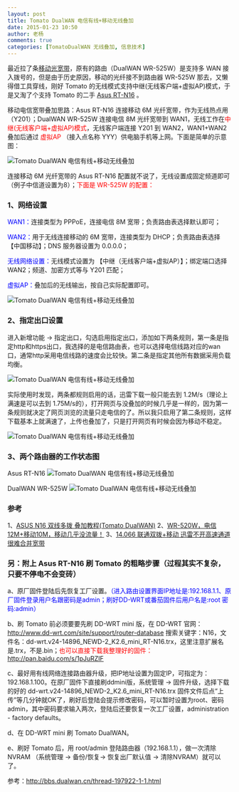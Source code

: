 ```yaml
---
layout: post
title: Tomato DualWAN 电信有线+移动无线叠加
date: 2015-01-23 10:50
author: 老杨
comments: true
categories: [TomatoDualWAN 无线叠加, 信息技术]
---
```

最近拉了条<a href="//cyhour.com/use-free-chinamobile-optical-broadband.html" target="_blank">移动光宽带</a>，原有的路由（DualWAN WR-525W）是支持多 WAN 接入拨号的，但是由于历史原因，移动的光纤接不到路由器 WR-525W 那去，又懒得借工具穿线，刚好 Tomato 的无线模式支持中继(无线客户端+虚拟AP)模式，于是又淘了个支持 Tomato 的二手 <a href="//cyhour.com/sto-garbage-express-delivery.html" target="_blank">Asus RT-N16</a> 。
<!--more-->

移动电信宽带叠加思路：Asus RT-N16 连接移动 6M 光纤宽带，作为无线热点用（Y201）；DualWAN WR-525W 连接电信 8M 光纤宽带到 WAN1，无线工作在<span style = "color:red;">中继(无线客户端+虚拟AP)模式</span>，无线客户端连接 Y201 到 WAN2，WAN1+WAN2 叠加后通过 <span style = "color:red;">虚拟AP</span> （接入点名称 YYY）供电脑手机等上网。下面是简单的示意图：

<img src="//cyhour.com/wp-content/uploads/2015/01/Asus-RT-N16-and-DualWAN-WR-525W.png" alt=" Tomato DualWAN 电信有线+移动无线叠加 " />

连接移动 6M 光纤宽带的 Asus RT-N16 配置就不说了，无线设置成固定频道即可（例子中信道设置为8）；<span style = "color:red;">下面是 WR-525W 的配置：</span>

<h3>1、网络设置</h3>

<span style = "color:blue;">WAN1：</span>连接类型为 PPPoE，连接电信 8M 宽带；负责路由表选择默认即可；

<span style = "color:blue;">WAN2：</span>用于无线连接移动的 6M 宽带，连接类型为 DHCP；负责路由表选择【中国移动】；DNS 服务器设置为 0.0.0.0；

<span style = "color:blue;">无线网络设置：</span>无线模式设置为 【中继（无线客户端+虚拟AP）】；绑定端口选择WAN2；频道、加密方式等与 Y201 匹配；

<span style = "color:blue;">虚拟AP：</span>叠加后的无线输出，按自己实际配置即可。

<img src="//cyhour.com/wp-content/uploads/2015/01/DualWAN-WR-525W-setting-01.png" alt=" Tomato DualWAN 电信有线+移动无线叠加 " />

<h3>2、指定出口设置</h3>

进入新增功能 → 指定出口，勾选启用指定出口，添加如下两条规则，第一条是指定http和https出口，我选择的是电信路由表，也可以选择电信线路对应的wan口，通常http采用电信线路的速度会比较快。第二条是指定其他所有数据采用负载均衡。

<img src="//cyhour.com/wp-content/uploads/2015/01/DualWAN-WR-525W-setting-assignout.png" alt=" Tomato DualWAN 电信有线+移动无线叠加 " />

实际使用时发现，两条都规则启用的话，迅雷下载一般只能去到 1.2M/s（理论上满速是可以去到 1.75M/s的），打开网页与没叠加的时候几乎是一样的，因为第一条规则就决定了网页浏览的流量只走电信的了。所以我只启用了第二条规则，这样下载基本上就满速了，上传也叠加了，只是打开网页有时候会因为移动不稳定。

<img src="//cyhour.com/wp-content/uploads/2015/01/Asus-RT-N16-and-DualWAN-WR-525W-download.png" alt=" Tomato DualWAN 电信有线+移动无线叠加 " />

<h3>3、两个路由器的工作状态图</h3>

Asus RT-N16 
<img src="//cyhour.com/wp-content/uploads/2015/01/Asus-RT-N16-system.png" alt=" Tomato DualWAN 电信有线+移动无线叠加 " />

DualWAN WR-525W
<img src="//cyhour.com/wp-content/uploads/2015/01/DualWAN-WR-525W-system.png" alt=" Tomato DualWAN 电信有线+移动无线叠加 " />

<h3>参考</h3>
1、<a href="http://wenku.baidu.com/view/6e9d189bd5bbfd0a795673b1.html" target="_blank">ASUS N16 双线多拨 叠加教程(Tomato DualWAN)</a>
2、<a href="http://bbs.dualwan.cn/thread-489041-1-1.html" target="_blank">WR-520W，电信12M+移动10M，移动几乎没流量！</a>
3、<a href="http://bbs.dualwan.cn/thread-488071-1-4.html" target="_blank">14.066 联通双拨+移动 迅雷不开高速通道很难合并宽带</a>

<h3>另：附上 Asus RT-N16 刷 Tomato 的粗略步骤（过程其实不复杂，只要不停电不会变砖）</h3>

a、原厂固件登陆后先恢复工厂设置。<span style = "color:blue;">（进入路由设置界面IP地址是:192.168.1.1、原厂固件登录用户名跟密码是admin；刷好DD-WRT或番茄固件后用户名是:root 密码:admin）</span>

b、刷 Tomato 前必须要要先刷 DD-WRT mini 版，在 DD-WRT 官网：http://www.dd-wrt.com/site/support/router-database 搜索关键字：N16，文件名：dd-wrt.v24-14896_NEWD-2_K2.6_mini_RT-N16.trx，这里注意扩展名是.trx，不是.bin；<span style = "color:red;">也可以直接下载我整理好的固件：http://pan.baidu.com/s/1pJuRZIF</span>

c、最好用有线网络连接路由器升级，把IP地址设置为固定IP，可指定为：192.168.1.100。在原厂固件下直接刷ddmini版，系统管理 ->  固件升级，选择下载的好的 dd-wrt.v24-14896_NEWD-2_K2.6_mini_RT-N16.trx 固件文件后点“上传”等几分钟就OK了，刷好后登陆会提示修改密码，可以暂时设置为root、密码admin，其中密码要求输入两次，登陆后还要恢复一次工厂设置，administration - factory defaults。

d、在 DD-WRT mini 刷 Tomato DualWAN。

e、刷好 Tomato 后，用 root/admin 登陆路由器（192.168.1.1），做一次清除 NVRAM （系统管理 ->  备份/恢复-> 恢复出厂默认值 -> 清除NVRAM）就可以了。

参考：http://bbs.dualwan.cn/thread-197922-1-1.html
